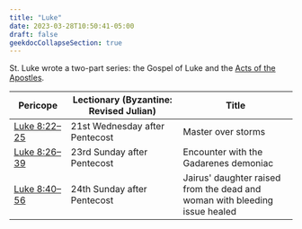 ```yaml
---
title: "Luke"
date: 2023-03-28T10:50:41-05:00
draft: false
geekdocCollapseSection: true
---
```


St. Luke wrote a two-part series: the Gospel of Luke and the [Acts of the Apostles](/nt/acts).

| Pericope  | Lectionary (Byzantine: Revised Julian)  | Title |
| --------- | --------------------------------------- | ----- |
| [Luke 8:22–25](/nt/gospels/luke/8/22/#master-over-storms-82225) | 21st Wednesday after Pentecost | Master over storms |
| [Luke 8:26–39](/nt/gospels/luke/8/22/#encounter-with-the-gadarenes-demoniac-82639) | 23rd Sunday after Pentecost | Encounter with the Gadarenes demoniac |
| [Luke 8:40–56](/nt/gospels/luke/8/22/#jairus-daughter-raised-from-the-dead-and-woman-with-bleeding-issue-healed-84056) | 24th Sunday after Pentecost | Jairus' daughter raised from the dead and<br />woman with bleeding issue healed |
